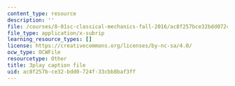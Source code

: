 ```yaml
---
content_type: resource
description: ''
file: /courses/8-01sc-classical-mechanics-fall-2016/ac8f257bce32bdd0724f33cbb8baf3ff_4ZnijNan49U.srt
file_type: application/x-subrip
learning_resource_types: []
license: https://creativecommons.org/licenses/by-nc-sa/4.0/
ocw_type: OCWFile
resourcetype: Other
title: 3play caption file
uid: ac8f257b-ce32-bdd0-724f-33cbb8baf3ff
---
```

